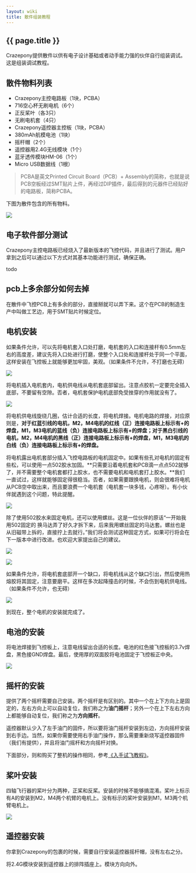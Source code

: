 ```yaml
---
layout: wiki
title: 散件组装教程
---
```


## {{ page.title }}

Crazepony提供散件以供有电子设计基础或者动手能力强的伙伴自行组装调试。这是组装调试教程。

## 散件物料列表

* Crazepony主控电路板（1块，PCBA）
* 716空心杯无刷电机（6个）
* 正反桨叶（各3只）
* 无刷电机套（4只）
* Crazepony遥控器主控板（1块，PCBA）
* 380mAh航模电池（1块）
* 摇杆帽（2个）
* 遥控器用2.4G无线模块（1个）
* 蓝牙透传模块HM-06（1个）
* Micro USB数据线（1根）

> PCBA是英文Printed Circuit Board（PCB）+ Assembly的简称，也就是说PCB空板经过SMT贴片上件，再经过DIP插件，最后得到的元器件已经贴好的电路板，简称PCBA。

下图为散件包含的所有物料。

![](/assets/img/assemble-6.jpg)

## 电子软件部分测试
Crazepony主控电路板已经烧入了最新版本的飞控代码，并且进行了测试。用户拿到之后可以通过以下方式对其基本功能进行测试，确保正确。

todo

## pcb上多余部分如何去掉
在散件中飞控PCB上有多余的部分，直接掰就可以弄下来。这个在PCB的制造生产中叫做工艺边，用于SMT贴片时候定位。

## 电机安装
如果条件允许，可以先将电机套入口处打磨，电机套的入口和连接杆有0.5mm左右的高度差，建议先将入口处进行打磨，使整个入口处和连接杆处于同一个平面，这样安装在飞控板上就能够更加牢固，美观。（如果条件不允许，不打磨也无碍）

![](/assets/img/assemble-1.jpg)

将电机插入电机套内，电机供电线从电机套底部留出。注意点胶机一定要完全插入底部，不要留有空隙。否者，电机套保护电机底部免受挫穿的作用就没有了。

![](/assets/img/assemble-2.jpg)

将电机供电线旋绕几圈，估计合适的长度，将电机焊接。电机电路的焊接，对应原则是，**对于红蓝引线的电机，M2，M4电机的红线（正）连接电路板上标示有+的焊盘，M1，M3电机的蓝线（负）连接电路板上标示有+的焊盘；对于黑白引线的电机，M2，M4电机的黑线（正）连接电路板上标示有+的焊盘，M1，M3电机的白线（负）连接电路板上标示有+的焊盘。**

将电机露出电机套部分插入飞控电路板的电机固定中。如果有些孔对电机的固定有些松，可以使用一点502胶水加固。**只需要沿着电机套和PCB滴一点点502就够了，并不需要整个电机套都打上胶水，也不需要电机和电机套打上胶水。**我们一直试过，这样就能够固定得很稳当。否者，如果需要跟换电机，则会很难将电机从PCB空中取出来，而且要浪费一个电机套（电机套一块多钱，心疼呀）。有小伙伴就遇到这个问题，特此提醒。


![](/assets/img/assemble-4.jpg)

除了使用502胶水来固定电机，还可以使用螺丝。这是一位伙伴的原话“一开始我用502固定的 换马达弄了好久才拆下来，后来我用螺丝固定的马达套。螺丝也是从旧磁带上拆的，直接拧上去就行。”我们将会测试这种固定方式，如果可行将会在下一版本中进行改进。也欢迎大家提出自己的建议。

![](/assets/img/assemble-7.jpg)

![](/assets/img/assemble-8.jpg)

如果条件允许，将电机套底部开一个缺口，将电机线从这个缺口引出，然后使用热熔胶将其固定，注意要磨平。这样在多次起降撞击的时候，不会伤到电机供电线。（如果条件不允许，也无碍）

![](/assets/img/assemble-3.jpg)

到现在，整个电机的安装就完成了。

## 电池的安装
将电池焊接到飞控板上，注意电线留出合适的长度。电池的红色接飞控板的3.7v焊盘，黑色接GND焊盘。最后，使用厚的双面胶将电池固定于飞控板正中央。

![](/assets/img/assemble-5.jpg)

## 摇杆的安装
提供了两个摇杆需要自己安装。两个摇杆是有区别的。其中一个在上下方向上是固定的，左右方向上可以自动复位，我们称之为**油门摇杆**；另外一个在上下左右方向上都能够自动复位，我们称之为**方向摇杆**。

遥控器默认少入了左手油门的固件，所以要将油门摇杆安装到左边，方向摇杆安装到右手边。当然，如果你需要使用右手油门操作，那么需要重新烧写遥控器固件（我们有提供），并且将油门摇杆和方向摇杆对换。


下面部分，则和购买了整机的操作相同，参考[《入手试飞教程》](./user-guide.html)。

## 桨叶安装
四轴飞行器的桨叶分为两种，正桨和反桨。安装的时候不能够搞混淆。桨叶上标示有A的安装到M2，M4两个机臂的电机上。没有标示的桨叶安装到M1，M3两个机臂电机上。

![](/assets/img/user-guide-1.png)

## 遥控器安装
你拿到Crazepony的包裹的时候，需要自行安装遥控器摇杆帽，没有左右之分。

将2.4G模块安装到遥控器上的排阵插座上。模块方向向外。

